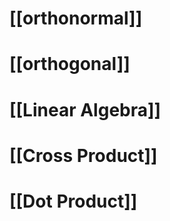 # [[orthonormal]]
# [[orthogonal]]

# [[Linear Algebra]]

# [[Cross Product]]

# [[Dot Product]] 


